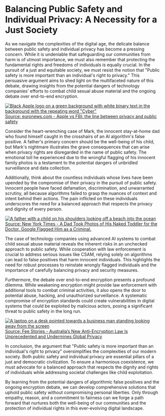 
# Balancing Public Safety and Individual Privacy: A Necessity for a Just Society

As we navigate the complexities of the digital age, the delicate balance between public safety and individual privacy has become a pressing concern. While it is undeniable that safeguarding our communities from harm is of utmost importance, we must also remember that protecting the fundamental rights and freedoms of individuals is equally crucial. In the pursuit of a just and equitable society, we must resist the notion that "Public safety is more important than an individual's right to privacy." This persuasive argument aims to shed light on the multifaceted nature of this debate, drawing insights from the potential dangers of technology companies' efforts to combat child sexual abuse material and the ongoing debate over end-to-end encryption.

[
![Black Apple logo on a green background with white binary text in the background with the repeating word "Cyber"](https://static.euronews.com/articles/325923/1440x810_325923.jpg)
Source: euronews.com - Apple vs FBI: the line between privacy and public safety
](https://www.euronews.com/next/2016/03/02/apple-vs-fbi-the-line-between-privacy-and-public-safety)

Consider the heart-wrenching case of Mark, the innocent stay-at-home dad who found himself caught in the crosshairs of an AI algorithm's false positive. A father's primary concern should be the well-being of his child, but Mark's nightmare illustrates the grave consequences that can arise when privacy rights are disregarded in the name of public safety. The emotional toll he experienced due to the wrongful flagging of his innocent family photos is a testament to the potential dangers of unbridled surveillance and data collection.

Additionally, think about the countless individuals whose lives have been upended by the compromise of their privacy in the pursuit of public safety. Innocent people have faced defamation, discrimination, and unwarranted scrutiny, all because algorithms failed to grasp the nuances of context and intent behind their actions. The pain inflicted on these individuals underscores the need for a balanced approach that respects the privacy and dignity of every person.

[
![A father with a child on his shoulders looking off a beach into the ocean](https://static01.nyt.com/images/2022/08/17/business/00Google-Photo-lede/merlin_211189338_dc79ba5b-75ab-45a5-9531-27efa7093714-superJumbo.jpg?quality=75&auto=webp)
Source:  New York Times - A Dad Took Photos of His Naked Toddler for the Doctor. Google Flagged Him as a Criminal.
](https://www.nytimes.com/2022/08/21/technology/google-surveillance-toddler-photo.html)

The case of technology companies using advanced AI systems to combat child sexual abuse material reveals the inherent risks in an unchecked approach to public safety. While cooperation with law enforcement is crucial to address serious issues like CSAM, relying solely on algorithms can lead to false positives that harm innocent individuals. This highlights the need for robust processes to reinstate wrongly flagged individuals and the importance of carefully balancing privacy and security measures.

Furthermore, the debate over end-to-end encryption presents a profound dilemma. While weakening encryption might provide law enforcement with additional tools to combat criminal activities, it also opens the door to potential abuse, hacking, and unauthorized surveillance. A systematic compromise of encryption standards could create vulnerabilities in digital systems that could be exploited by malicious actors, posing a significant threat to public safety in the long run.

[
![A laptop on a desk pointed towards a business man standing looking away from the screen](https://fee.org/media/23443/computerlawyer_mini.jpg?anchor=center&mode=crop&width=900&format=webp&rnd=131444222810000000)
Source: Fee Stories - Australia’s New Anti-Encryption Law Is Unprecedented and Undermines Global Privacy
](https://fee.org/articles/australia-s-unprecedented-encryption-law-is-a-threat-to-global-privacy/)

In conclusion, the argument that "Public safety is more important than an individual's right to privacy" oversimplifies the complexities of our modern society. Both public safety and individual privacy are essential pillars of a just and democratic civilization. To ensure a harmonious coexistence, we must advocate for a balanced approach that respects the dignity and rights of individuals while addressing societal challenges like child exploitation.

By learning from the potential dangers of algorithmic false positives and the ongoing encryption debate, we can develop comprehensive solutions that uphold public safety without compromising personal liberties. Only through empathy, reason, and a commitment to fairness can we forge a path forward that nurtures both the well-being of our communities and the protection of individual rights in this ever-evolving digital landscape.

